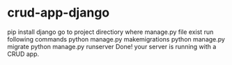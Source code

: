 # crud-app-django
pip install django
go to project directiory where manage.py file exist
run following commands
python manage.py makemigrations
python manage.py migrate
python manage.py runserver
Done! your server is running with a CRUD app.
